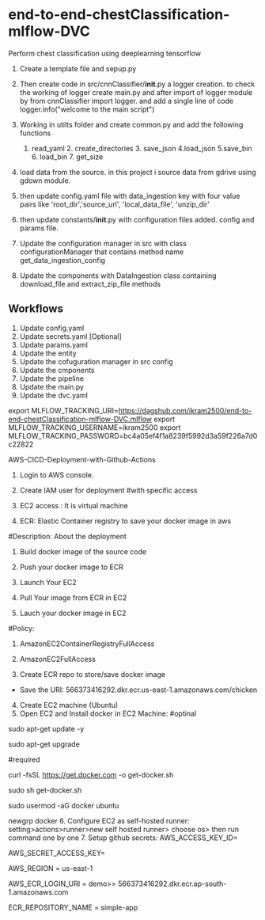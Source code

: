 # end-to-end-chestClassification-mlflow-DVC
Perform chest classification using deeplearning tensorflow 
1. Create a template file and sepup.py 
2. Then create code in src/cnnClassifier/__init__.py  a logger creation. to check the working of logger create main.py and after import of logger module by from cnnClassifier import logger. and add a single line of code logger.info("welcome to the main script")
3. Working in utilts folder and create common.py and add the following functions 
    1. read_yaml    2. create_directories   3. save_json    4.load_json     5.save_bin      6.  load_bin    7.  get_size


4. load data from the source. in this project i source data from gdrive using gdown module. 
5. then update config.yaml file with data_ingestion key with four value pairs like 'root_dir','source_url', 'local_data_file', 'unzip_dir'
6. then update constants/__init__.py with configuration files added. config and params file.
7. Update the configuration manager in src with class configurationManager that contains method name get_data_ingestion_config 
8. Update the components with DataIngestion class containing download_file and extract_zip_file methods


## Workflows

1. Update config.yaml 
2. Update secrets.yaml [Optional]
3. Update params.yaml 
4. Update the entity 
5. Update the cofuguration manager in src config
6. Update the cmponents 
7. Update the pipeline 
8. Update the main.py 
9. Update the dvc.yaml 


export MLFLOW_TRACKING_URI=https://dagshub.com/ikram2500/end-to-end-chestClassification-mlflow-DVC.mlflow
export MLFLOW_TRACKING_USERNAME=ikram2500
export MLFLOW_TRACKING_PASSWORD=bc4a05ef4f1a8239f5992d3a59f226a7d0c22822 

AWS-CICD-Deployment-with-Github-Actions
1. Login to AWS console.
2. Create IAM user for deployment
#with specific access

1. EC2 access : It is virtual machine

2. ECR: Elastic Container registry to save your docker image in aws


#Description: About the deployment

1. Build docker image of the source code

2. Push your docker image to ECR

3. Launch Your EC2 

4. Pull Your image from ECR in EC2

5. Lauch your docker image in EC2

#Policy:

1. AmazonEC2ContainerRegistryFullAccess

2. AmazonEC2FullAccess
3. Create ECR repo to store/save docker image
- Save the URI: 566373416292.dkr.ecr.us-east-1.amazonaws.com/chicken
4. Create EC2 machine (Ubuntu)
5. Open EC2 and Install docker in EC2 Machine:
#optinal

sudo apt-get update -y

sudo apt-get upgrade

#required

curl -fsSL https://get.docker.com -o get-docker.sh

sudo sh get-docker.sh

sudo usermod -aG docker ubuntu

newgrp docker
6. Configure EC2 as self-hosted runner:
setting>actions>runner>new self hosted runner> choose os> then run command one by one
7. Setup github secrets:
AWS_ACCESS_KEY_ID=

AWS_SECRET_ACCESS_KEY=

AWS_REGION = us-east-1

AWS_ECR_LOGIN_URI = demo>>  566373416292.dkr.ecr.ap-south-1.amazonaws.com

ECR_REPOSITORY_NAME = simple-app